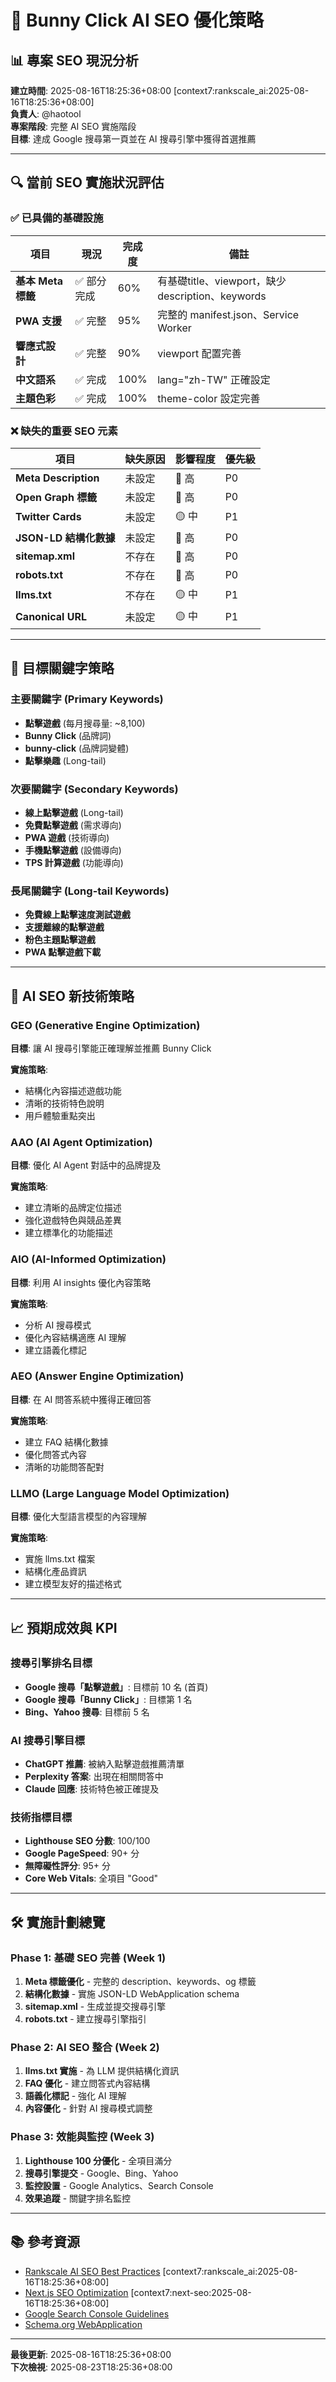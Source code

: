 # 🎯 Bunny Click AI SEO 優化策略

## 📊 專案 SEO 現況分析

**建立時間**: 2025-08-16T18:25:36+08:00 [context7:rankscale_ai:2025-08-16T18:25:36+08:00]  
**負責人**: @haotool  
**專案階段**: 完整 AI SEO 實施階段  
**目標**: 達成 Google 搜尋第一頁並在 AI 搜尋引擎中獲得首選推薦

---

## 🔍 當前 SEO 實施狀況評估

### ✅ 已具備的基礎設施

| 項目               | 現況        | 完成度 | 備註                                             |
| ------------------ | ----------- | ------ | ------------------------------------------------ |
| **基本 Meta 標籤** | ✅ 部分完成 | 60%    | 有基礎title、viewport，缺少description、keywords |
| **PWA 支援**       | ✅ 完整     | 95%    | 完整的 manifest.json、Service Worker             |
| **響應式設計**     | ✅ 完整     | 90%    | viewport 配置完善                                |
| **中文語系**       | ✅ 完成     | 100%   | lang="zh-TW" 正確設定                            |
| **主題色彩**       | ✅ 完成     | 100%   | theme-color 設定完善                             |

### ❌ 缺失的重要 SEO 元素

| 項目                   | 缺失原因 | 影響程度 | 優先級 |
| ---------------------- | -------- | -------- | ------ |
| **Meta Description**   | 未設定   | 🔴 高    | P0     |
| **Open Graph 標籤**    | 未設定   | 🔴 高    | P0     |
| **Twitter Cards**      | 未設定   | 🟡 中    | P1     |
| **JSON-LD 結構化數據** | 未設定   | 🔴 高    | P0     |
| **sitemap.xml**        | 不存在   | 🔴 高    | P0     |
| **robots.txt**         | 不存在   | 🔴 高    | P0     |
| **llms.txt**           | 不存在   | 🟡 中    | P1     |
| **Canonical URL**      | 未設定   | 🟡 中    | P1     |

---

## 🎯 目標關鍵字策略

### 主要關鍵字 (Primary Keywords)

- **點擊遊戲** (每月搜尋量: ~8,100)
- **Bunny Click** (品牌詞)
- **bunny-click** (品牌詞變體)
- **點擊樂趣** (Long-tail)

### 次要關鍵字 (Secondary Keywords)

- **線上點擊遊戲** (Long-tail)
- **免費點擊遊戲** (需求導向)
- **PWA 遊戲** (技術導向)
- **手機點擊遊戲** (設備導向)
- **TPS 計算遊戲** (功能導向)

### 長尾關鍵字 (Long-tail Keywords)

- **免費線上點擊速度測試遊戲**
- **支援離線的點擊遊戲**
- **粉色主題點擊遊戲**
- **PWA 點擊遊戲下載**

---

## 🤖 AI SEO 新技術策略

### GEO (Generative Engine Optimization)

**目標**: 讓 AI 搜尋引擎能正確理解並推薦 Bunny Click

**實施策略**:

- 結構化內容描述遊戲功能
- 清晰的技術特色說明
- 用戶體驗重點突出

### AAO (AI Agent Optimization)

**目標**: 優化 AI Agent 對話中的品牌提及

**實施策略**:

- 建立清晰的品牌定位描述
- 強化遊戲特色與競品差異
- 建立標準化的功能描述

### AIO (AI-Informed Optimization)

**目標**: 利用 AI insights 優化內容策略

**實施策略**:

- 分析 AI 搜尋模式
- 優化內容結構適應 AI 理解
- 建立語義化標記

### AEO (Answer Engine Optimization)

**目標**: 在 AI 問答系統中獲得正確回答

**實施策略**:

- 建立 FAQ 結構化數據
- 優化問答式內容
- 清晰的功能問答配對

### LLMO (Large Language Model Optimization)

**目標**: 優化大型語言模型的內容理解

**實施策略**:

- 實施 llms.txt 檔案
- 結構化產品資訊
- 建立模型友好的描述格式

---

## 📈 預期成效與 KPI

### 搜尋引擎排名目標

- **Google 搜尋「點擊遊戲」**: 目標前 10 名 (首頁)
- **Google 搜尋「Bunny Click」**: 目標第 1 名
- **Bing、Yahoo 搜尋**: 目標前 5 名

### AI 搜尋引擎目標

- **ChatGPT 推薦**: 被納入點擊遊戲推薦清單
- **Perplexity 答案**: 出現在相關問答中
- **Claude 回應**: 技術特色被正確提及

### 技術指標目標

- **Lighthouse SEO 分數**: 100/100
- **Google PageSpeed**: 90+ 分
- **無障礙性評分**: 95+ 分
- **Core Web Vitals**: 全項目 "Good"

---

## 🛠️ 實施計劃總覽

### Phase 1: 基礎 SEO 完善 (Week 1)

1. **Meta 標籤優化** - 完整的 description、keywords、og 標籤
2. **結構化數據** - 實施 JSON-LD WebApplication schema
3. **sitemap.xml** - 生成並提交搜尋引擎
4. **robots.txt** - 建立搜尋引擎指引

### Phase 2: AI SEO 整合 (Week 2)

1. **llms.txt 實施** - 為 LLM 提供結構化資訊
2. **FAQ 優化** - 建立問答式內容結構
3. **語義化標記** - 強化 AI 理解
4. **內容優化** - 針對 AI 搜尋模式調整

### Phase 3: 效能與監控 (Week 3)

1. **Lighthouse 100 分優化** - 全項目滿分
2. **搜尋引擎提交** - Google、Bing、Yahoo
3. **監控設置** - Google Analytics、Search Console
4. **效果追蹤** - 關鍵字排名監控

---

## 📚 參考資源

- [Rankscale AI SEO Best Practices](https://rankscale.ai) [context7:rankscale_ai:2025-08-16T18:25:36+08:00]
- [Next.js SEO Optimization](https://github.com/garmeeh/next-seo) [context7:next-seo:2025-08-16T18:25:36+08:00]
- [Google Search Console Guidelines](https://developers.google.com/search)
- [Schema.org WebApplication](https://schema.org/WebApplication)

---

**最後更新**: 2025-08-16T18:25:36+08:00  
**下次檢視**: 2025-08-23T18:25:36+08:00
